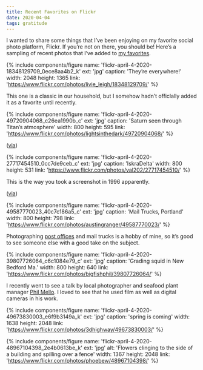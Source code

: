 ```yaml
---
title: Recent Favorites on Flickr
date: 2020-04-04
tags: gratitude
---
```


I wanted to share some things that I’ve been enjoying on my favorite social photo platform, Flickr. If you’re not on there, you should be! Here’s a sampling of recent photos that I’ve added to [my favorites](https://www.flickr.com/photos/trey_piepmeier/favorites).

{% include components/figure
    name: 'flickr-april-4-2020-18348129709_0ece8aa4b2_k'
    ext: 'jpg'
    caption: 'They’re everywhere!'
    width: 2048 height: 1365
    link: 'https://www.flickr.com/photos/livie_leigh/18348129709/'
%}

This one is a classic in our household, but I somehow hadn’t officlally added it as a favorite until recently.

{% include components/figure
    name: 'flickr-april-4-2020-49720904068_c26ea1990b_c'
    ext: 'jpg'
    caption: 'Saturn seen through Titan’s atmosphere'
    width: 800 height: 595
    link: 'https://www.flickr.com/photos/lightsinthedark/49720904068/'
%}

([via](https://twitter.com/coreyspowell/status/1245092683061825537))

{% include components/figure
    name: 'flickr-april-4-2020-27717454510_0cc7de9ceb_c'
    ext: 'jpg'
    caption: 'IskraDelta'
    width: 800 height: 531
    link: 'https://www.flickr.com/photos/val202/27717454510/'
%}

This is the way you took a screenshot in 1996 apparently.

([via](https://twitter.com/mwichary/status/1241226169975861248))

{% include components/figure
    name: 'flickr-april-4-2020-49587770023_40c7c186a5_c'
    ext: 'jpg'
    caption: 'Mail Trucks, Portland'
    width: 800 height: 798
    link: 'https://www.flickr.com/photos/austingranger/49587770023/'
%}

Photographing [post offices](https://www.flickr.com/photos/trey_piepmeier/albums/72157703369402784) and mail trucks is a hobby of mine, so it’s good to see someone else with a good take on the subject.

{% include components/figure
    name: 'flickr-april-4-2020-39807726064_c6c1084e79_c'
    ext: 'jpg'
    caption: 'Grading squid in New Bedford Ma.'
    width: 800 height: 640
    link: 'https://www.flickr.com/photos/bigfishphil/39807726064/'
%}

I recently went to see a talk by local photographer and seafood plant manager [Phil Mello](https://www.flickr.com/photos/bigfishphil/). I loved to see that he used film as well as digital cameras in his work.

{% include components/figure
    name: 'flickr-april-4-2020-49673830003_e6f9b3149a_k'
    ext: 'jpg'
    caption: 'spring is coming'
    width: 1638 height: 2048
    link: 'https://www.flickr.com/photos/3dhighway/49673830003/'
%}

{% include components/figure
    name: 'flickr-april-4-2020-48967104398_2e4b0613be_k'
    ext: 'jpg'
    alt: 'Flowers clinging to the side of a building and spilling over a fence'
    width: 1367 height: 2048
    link: 'https://www.flickr.com/photos/phoebew/48967104398/'
%}
